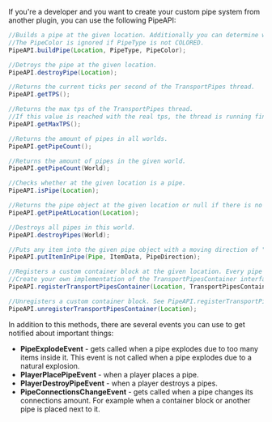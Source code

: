 If you're a developer and you want to create your custom pipe system from another plugin, you can use the following PipeAPI:

```java
//Builds a pipe at the given location. Additionally you can determine which type and which color the pipe should have.
//The PipeColor is ignored if PipeType is not COLORED.
PipeAPI.buildPipe(Location, PipeType, PipeColor);

//Detroys the pipe at the given location.
PipeAPI.destroyPipe(Location);

//Returns the current ticks per second of the TransportPipes thread.
PipeAPI.getTPS();

//Returns the max tps of the TransportPipes thread.
//If this value is reached with the real tps, the thread is running fine.
PipeAPI.getMaxTPS();

//Returns the amount of pipes in all worlds.
PipeAPI.getPipeCount();

//Returns the amount of pipes in the given world.
PipeAPI.getPipeCount(World);

//Checks whether at the given location is a pipe.
PipeAPI.isPipe(Location);

//Returns the pipe object at the given location or null if there is no pipe.
PipeAPI.getPipeAtLocation(Location);

//Destroys all pipes in this world.
PipeAPI.destroyPipes(World);

//Puts any item into the given pipe object with a moving direction of "itemDirection".
PipeAPI.putItemInPipe(Pipe, ItemData, PipeDirection);

//Registers a custom container block at the given location. Every pipe around this block will try to extract/insert items from/into this container.
//Create your own implementation of the TransportPipesContainer interface in order to specify which items to extract and where inserted items should go.
PipeAPI.registerTransportPipesContainer(Location, TransportPipesContainer);

//Unregisters a custom container block. See PipeAPI.registerTransportPipesContainer(Location, TransportPipesContainer).
PipeAPI.unregisterTransportPipesContainer(Location);
```

In addition to this methods, there are several events you can use to get notified about important things:
* **PipeExplodeEvent** - gets called when a pipe explodes due to too many items inside it. This event is not called when a pipe explodes due to a natural explosion.
* **PlayerPlacePipeEvent** - when a player places a pipe.
* **PlayerDestroyPipeEvent** - when a player destroys a pipes.
* **PipeConnectionsChangeEvent** - gets called when a pipe changes its connections amount. For example when a container block or another pipe is placed next to it.